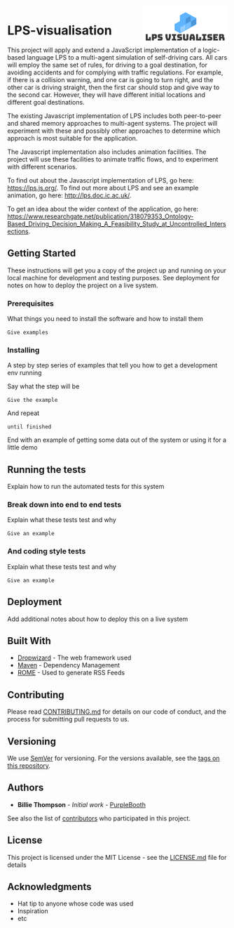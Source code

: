 <img align="right" src="./Jinwei_Zhang/logo/logo.png" height = "86" width="195"/>

# LPS-visualisation 


This project will apply and extend a JavaScript implementation of a logic-based language LPS to a multi-agent simulation of self-driving cars. All cars will employ the same set of rules, for driving to a goal destination, for avoiding accidents and for complying with traffic regulations.  For example, if there is a collision warning, and one car is going to turn right, and the other car is driving straight, then the first car should stop and give way to the second car. However, they will have different initial locations and different goal destinations.

The existing Javascript implementation of LPS includes both peer-to-peer and shared memory approaches to multi-agent systems. The project will experiment with these and possibly other approaches to determine which approach is most suitable for the application.

The Javascript implementation also includes animation facilities. The project will use these facilities to animate traffic flows, and to experiment with different scenarios.

To find out about the Javascript implementation of LPS, go here: https://lps.js.org/. To find out more about LPS and see an example animation, go here:
http://lps.doc.ic.ac.uk/.

To get an idea about the wider context of the application, go here: https://www.researchgate.net/publication/318079353_Ontology-Based_Driving_Decision_Making_A_Feasibility_Study_at_Uncontrolled_Intersections.


## Getting Started

These instructions will get you a copy of the project up and running on your local machine for development and testing purposes. See deployment for notes on how to deploy the project on a live system.

### Prerequisites

What things you need to install the software and how to install them

```
Give examples
```

### Installing

A step by step series of examples that tell you how to get a development env running

Say what the step will be

```
Give the example
```

And repeat

```
until finished
```

End with an example of getting some data out of the system or using it for a little demo

## Running the tests

Explain how to run the automated tests for this system

### Break down into end to end tests

Explain what these tests test and why

```
Give an example
```

### And coding style tests

Explain what these tests test and why

```
Give an example
```

## Deployment

Add additional notes about how to deploy this on a live system

## Built With

* [Dropwizard](http://www.dropwizard.io/1.0.2/docs/) - The web framework used
* [Maven](https://maven.apache.org/) - Dependency Management
* [ROME](https://rometools.github.io/rome/) - Used to generate RSS Feeds

## Contributing

Please read [CONTRIBUTING.md](https://gist.github.com/PurpleBooth/b24679402957c63ec426) for details on our code of conduct, and the process for submitting pull requests to us.

## Versioning

We use [SemVer](http://semver.org/) for versioning. For the versions available, see the [tags on this repository](https://github.com/your/project/tags). 

## Authors

* **Billie Thompson** - *Initial work* - [PurpleBooth](https://github.com/PurpleBooth)

See also the list of [contributors](https://github.com/your/project/contributors) who participated in this project.

## License

This project is licensed under the MIT License - see the [LICENSE.md](LICENSE.md) file for details

## Acknowledgments

* Hat tip to anyone whose code was used
* Inspiration
* etc
